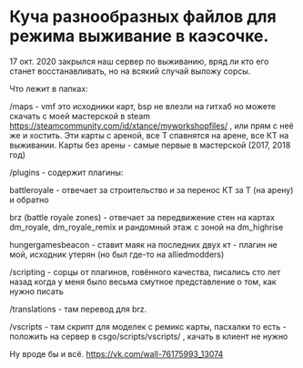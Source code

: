 # Куча разнообразных файлов для режима выживание в каэсочке.

17 окт. 2020 закрылся наш сервер по выживанию, вряд ли кто его станет восстанавливать, но на всякий случай выложу сорсы.

Что лежит в папках:


/maps - vmf это исходники карт, bsp не влезли на гитхаб но можете скачать с моей мастерской в steam https://steamcommunity.com/id/xtance/myworkshopfiles/ , или прям с неё же и хостить. Эти карты с ареной, все Т спавнятся на арене, все КТ на выживании. Карты без арены - самые первые в мастерской (2017, 2018 год)


/plugins - содержит плагины:

battleroyale - отвечает за строительство и за перенос КТ за Т (на арену) и обратно

brz (battle royale zones) - отвечает за передвижение стен на картах dm_royale, dm_royale_remix и рандомный этаж с зоной на dm_highrise

hungergamesbeacon - ставит маяк на последних двух кт - плагин не мой, исходник утерян (но был где-то на alliedmodders)


/scripting - сорцы от плагинов, говённого качества, писались сто лет назад когда у меня было весьма смутное представление о том, как нужно писать


/translations - там перевод для brz.


/vscripts - там скрипт для моделек с ремикс карты, пасхалки то есть - положить на сервер в csgo/scripts/vscripts/ , качать в клиент не нужно

Ну вроде бы и всё. 
https://vk.com/wall-76175993_13074

